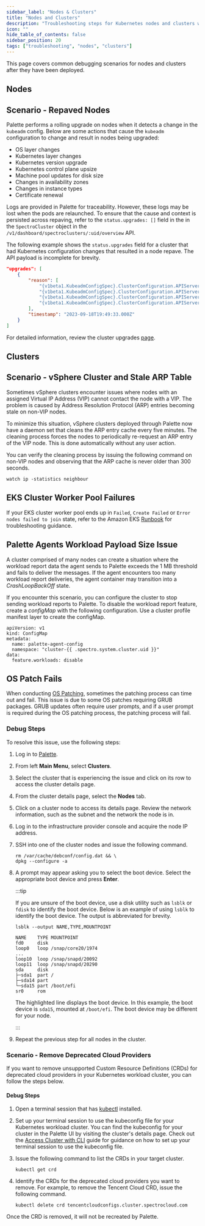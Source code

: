 ```yaml
---
sidebar_label: "Nodes & Clusters"
title: "Nodes and Clusters"
description: "Troubleshooting steps for Kubernetes nodes and clusters when managed by Palette."
icon: ""
hide_table_of_contents: false
sidebar_position: 20
tags: ["troubleshooting", "nodes", "clusters"]
---
```


This page covers common debugging scenarios for nodes and clusters after they have been deployed.

## Nodes

## Scenario - Repaved Nodes

Palette performs a rolling upgrade on nodes when it detects a change in the `kubeadm` config. Below are some actions
that cause the `kubeadm` configuration to change and result in nodes being upgraded:

- OS layer changes
- Kubernetes layer changes
- Kubernetes version upgrade
- Kubernetes control plane upsize
- Machine pool updates for disk size
- Changes in availability zones
- Changes in instance types
- Certificate renewal

Logs are provided in Palette for traceability. However, these logs may be lost when the pods are relaunched. To ensure
that the cause and context is persisted across repaving, refer to the `status.upgrades: []` field in the in the
`SpectroCluster` object in the `/v1/dashboard/spectroclusters/:uid/overview` API.

The following example shows the `status.upgrades` field for a cluster that had Kubernetes configuration changes that
resulted in a node repave. The API payload is incomplete for brevity.

```json hideClipboard
"upgrades": [
    {
        "reason": [
            "{v1beta1.KubeadmConfigSpec}.ClusterConfiguration.APIServer.ControlPlaneComponent.ExtraArgs[\"oidc-client-id\"] changed from <invalid reflect.Value> to xxxxxxxxxxx",
            "{v1beta1.KubeadmConfigSpec}.ClusterConfiguration.APIServer.ControlPlaneComponent.ExtraArgs[\"oidc-groups-claim\"] changed from <invalid reflect.Value> to groups",
            "{v1beta1.KubeadmConfigSpec}.ClusterConfiguration.APIServer.ControlPlaneComponent.ExtraArgs[\"oidc-issuer-url\"] changed from <invalid reflect.Value> to https://console.spectrocloud.com/v1/oidc/tenant/XXXXXXXXXXXX",
            "{v1beta1.KubeadmConfigSpec}.ClusterConfiguration.APIServer.ControlPlaneComponent.ExtraArgs[\"oidc-username-claim\"] changed from <invalid reflect.Value> to email"
        ],
        "timestamp": "2023-09-18T19:49:33.000Z"
    }
]
```

For detailed information, review the cluster upgrades [page](../clusters/clusters.md).

## Clusters

## Scenario - vSphere Cluster and Stale ARP Table

Sometimes vSphere clusters encounter issues where nodes with an assigned Virtual IP Address (VIP) cannot contact the
node with a VIP. The problem is caused by Address Resolution Protocol (ARP) entries becoming stale on non-VIP nodes.

To minimize this situation, vSphere clusters deployed through Palette now have a daemon set that cleans the ARP entry
cache every five minutes. The cleaning process forces the nodes to periodically re-request an ARP entry of the VIP node.
This is done automatically without any user action.

You can verify the cleaning process by issuing the following command on non-VIP nodes and observing that the ARP cache
is never older than 300 seconds.

```shell
watch ip -statistics neighbour
```

## EKS Cluster Worker Pool Failures

If your EKS cluster worker pool ends up in `Failed`, `Create Failed` or `Error nodes failed to join` state, refer to the
Amazon EKS
[Runbook](https://docs.aws.amazon.com/systems-manager-automation-runbooks/latest/userguide/automation-awssupport-troubleshooteksworkernode.html)
for troubleshooting guidance.

## Palette Agents Workload Payload Size Issue

A cluster comprised of many nodes can create a situation where the workload report data the agent sends to Palette
exceeds the 1 MB threshold and fails to deliver the messages. If the agent encounters too many workload report
deliveries, the agent container may transition into a _CrashLoopBackOff_ state.

If you encounter this scenario, you can configure the cluster to stop sending workload reports to Palette. To disable
the workload report feature, create a _configMap_ with the following configuration. Use a cluster profile manifest layer
to create the configMap.

```shell
apiVersion: v1
kind: ConfigMap
metadata:
  name: palette-agent-config
  namespace: "cluster-{{ .spectro.system.cluster.uid }}"
data:
  feature.workloads: disable
```

## OS Patch Fails

When conducting [OS Patching](../clusters/cluster-management/os-patching.md), sometimes the patching process can time
out and fail. This issue is due to some OS patches requiring GRUB packages. GRUB updates often require user prompts, and
if a user prompt is required during the OS patching process, the patching process will fail.

### Debug Steps

To resolve this issue, use the following steps:

1. Log in to [Palette](https://console.spectrocloud.com/).

2. From left **Main Menu**, select **Clusters**.

3. Select the cluster that is experiencing the issue and click on its row to access the cluster details page.

4. From the cluster details page, select the **Nodes** tab.

5. Click on a cluster node to access its details page. Review the network information, such as the subnet and the
   network the node is in.

6. Log in to the infrastructure provider console and acquire the node IP address.

7. SSH into one of the cluster nodes and issue the following command.

   ```shell
   rm /var/cache/debconf/config.dat && \
   dpkg --configure -a
   ```

8. A prompt may appear asking you to select the boot device. Select the appropriate boot device and press **Enter**.

   :::tip

   If you are unsure of the boot device, use a disk utility such as `lsblk` or `fdisk` to identify the boot device.
   Below is an example of using `lsblk` to identify the boot device. The output is abbreviated for brevity.

   ```shell
   lsblk --output NAME,TYPE,MOUNTPOINT
   ```

   ```shell {10} hideClipboard
   NAME    TYPE MOUNTPOINT
   fd0     disk
   loop0   loop /snap/core20/1974
   ...
   loop10  loop /snap/snapd/20092
   loop11  loop /snap/snapd/20290
   sda     disk
   ├─sda1  part /
   ├─sda14 part
   └─sda15 part /boot/efi
   sr0     rom
   ```

   The highlighted line displays the boot device. In this example, the boot device is `sda15`, mounted at `/boot/efi`.
   The boot device may be different for your node.

   :::

9. Repeat the previous step for all nodes in the cluster.

### Scenario - Remove Deprecated Cloud Providers

If you want to remove unsupported Custom Resource Definitions (CRDs) for deprecated cloud providers in your Kubernetes
workload cluster, you can follow the steps below.

#### Debug Steps

1. Open a terminal session that has [kubectl](https://kubernetes.io/docs/tasks/tools/install-kubectl/) installed.

2. Set up your terminal session to use the kubeconfig file for your Kubernetes workload cluster. You can find the
   kubeconfig for your cluster in the Palette UI by visiting the cluster's details page. Check out the
   [Access Cluster with CLI](../clusters/cluster-management/palette-webctl.md#access-cluster-with-cli) guide for
   guidance on how to set up your terminal session to use the kubeconfig file.

3. Issue the following command to list the CRDs in your target cluster.

   ```shell
   kubectl get crd
   ```

4. Identify the CRDs for the deprecated cloud providers you want to remove. For example, to remove the Tencent Cloud
   CRD, issue the following command.

   ```shell
   kubectl delete crd tencentcloudconfigs.cluster.spectrocloud.com
   ```

Once the CRD is removed, it will not be recreated by Palette.
